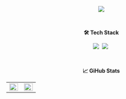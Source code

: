 <div align="center">
  <p>
    <a href="https://www.figma.com/board/JzXAlG10RDv9FQ88Yi3MrW/%EC%9D%B4%ED%98%9C%EC%9B%90-%EC%9D%B4%EB%A0%A5%EC%84%9C?node-id=92-1095&t=PFR1eE8SBUZE7NGV-1">
      <img src="https://capsule-render.vercel.app/api?type=soft&color=auto&height=100&section=header&text=✋🏻반갑습니다,&nbsp;저는&nbsp;이혜원입니다.&fontSize=45&animation=blinking" />
    </a>
  </p>
  <br />
  <p><b>🛠 Tech Stack</b></p>
  <p>
    <img src="https://img.shields.io/badge/React-61DAFB?style=flat-square&logo=React&logoColor=white"/>&nbsp;
    <img src="https://img.shields.io/badge/TypeScript-3178C6?logo=TypeScript&logoColor=FFF&style=flat-square"/>&nbsp;
  </p>
  <br />
  <p><b>📈 GiHub Stats</b></p>
  <p>
    <table>
      <tr>
        <td align="top" width="50%">
        <img src="https://github-readme-stats.vercel.app/api?username=hwlee-study&count_private=true&show_icons=true&theme=buefy&hide_border=true" align="left" style="width: 100%" />
        </td>
        <td align="top" width="50%">
          <img src="https://github-readme-stats.vercel.app/api/top-langs/?username=hwlee-study&hide=jupyter%20notebook&layout=compact&hide_border=true" align="left" style="width: 100%" />
        </td>
      </tr>
    </table>
  </p>
</div>


